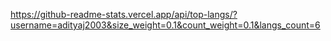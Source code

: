 https://github-readme-stats.vercel.app/api/top-langs/?username=adityaj2003&size_weight=0.1&count_weight=0.1&langs_count=6
